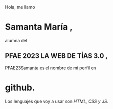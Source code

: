 Hola, me llamo 
# Samanta María ,
alumna del 
## PFAE 2023 LA WEB DE TÍAS 3.0 ,
PFAE23Samanta es el nombre de mi perfil en 
# **github**.
Los lenguajes que voy a usar son _HTML, CSS y JS_.
